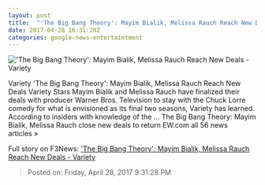 ```yaml
---
layout: post
title:  "'The Big Bang Theory': Mayim Bialik, Melissa Rauch Reach New Deals - Variety"
date: 2017-04-28 16:31:28Z
categories: google-news-entertaintment
---
```


!['The Big Bang Theory': Mayim Bialik, Melissa Rauch Reach New Deals - Variety](https://pmcvariety.files.wordpress.com/2016/05/mayim-bialik-and-melissa-rauch-star-vs-the-forces-of-evil.jpg?w=1000&h=563&crop=1)

Variety 'The Big Bang Theory': Mayim Bialik, Melissa Rauch Reach New Deals Variety Stars Mayim Bialik and Melissa Rauch have finalized their deals with producer Warner Bros. Television to stay with the Chuck Lorre comedy for what is envisioned as its final two seasons, Variety has learned. According to insiders with knowledge of the ... The Big Bang Theory: Mayim Bialik, Melissa Rauch close new deals to return EW.com all 56 news articles »


Full story on F3News: ['The Big Bang Theory': Mayim Bialik, Melissa Rauch Reach New Deals - Variety](http://www.f3nws.com/n/UPTJB)

> Posted on: Friday, April 28, 2017 9:31:28 PM
